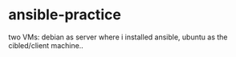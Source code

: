 # ansible-practice

two VMs:
debian as server where i installed ansible, 
ubuntu as the cibled/client machine..
